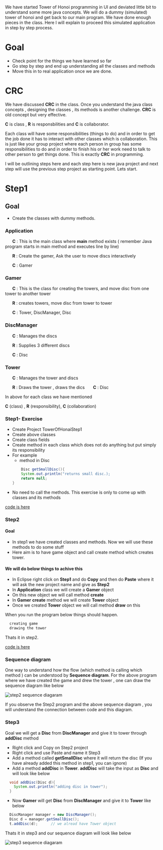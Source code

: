We have started Tower of Honoi programming in UI and deviated little bit to understand some more java concepts. We will do a dummy (simulated) tower of honoi and get back to our main program. We have done enough pieces in the class. Here I will explain to proceed this simulated application in step by step process. 

# Goal
* Check point for the things we have learned so far
* Go step by step and end up understanding all the classes and methods
* Move this in to real application once we are done.

# CRC
We have discussed __CRC__ in the class. Once you understand the java class concepts , designing the classes , its methods is another challenge. __CRC__ is old concept but very effective.

__C__ is class , __R__ is responsbilities and __C__ is collaborator.

Each class will have some responsibilities (things to do) and in order to get the job done it has to interact with other classes which is collaboration. This is just like your group project where each person in group has some responsibilities to do and in order to finish his or her work need to talk to other person to get things done. This is exactly __CRC__ in programming.

I will be outlining steps here and each step here is new java project and next step will use the previous step project as starting point. Lets start.

# Step1
## Goal
* Create the classes with dummy methods.
### Application
  &nbsp;&nbsp;&nbsp;&nbsp;&nbsp;&nbsp;__C__ : This is the main class where __main__ method exists ( remember Java program starts in main method and executes line by line)

  &nbsp;&nbsp;&nbsp;&nbsp;&nbsp;&nbsp;__R__ : Create the gamer, Ask the user to move discs interactively

  &nbsp;&nbsp;&nbsp;&nbsp;&nbsp;&nbsp;__C__ : Gamer

### Gamer
 &nbsp;&nbsp;&nbsp;&nbsp;&nbsp;&nbsp;__C__ : This is the class for creating the towers, and move disc from one tower to another tower
 
 &nbsp;&nbsp;&nbsp;&nbsp;&nbsp;&nbsp;__R__ : creates towers, move disc from tower to tower
 
 &nbsp;&nbsp;&nbsp;&nbsp;&nbsp;&nbsp;__C__ : Tower, DiscManager, Disc

### DiscManager
&nbsp;&nbsp;&nbsp;&nbsp;&nbsp;&nbsp;__C__ : Manages the discs

&nbsp;&nbsp;&nbsp;&nbsp;&nbsp;&nbsp;__R__ : Supplies 3 different discs

&nbsp;&nbsp;&nbsp;&nbsp;&nbsp;&nbsp;__C__ : Disc

### Tower
&nbsp;&nbsp;&nbsp;&nbsp;&nbsp;&nbsp;__C__ : Manages the tower and discs

&nbsp;&nbsp;&nbsp;&nbsp;&nbsp;&nbsp;__R__ : Draws the tower , draws the dics
&nbsp;&nbsp;&nbsp;&nbsp;&nbsp;&nbsp;__C__ : Disc

In above for each class we have mentioned 

__C__ (class) , __R__ (responsibility), __C__ (collaboration)

### Step1- Exercise

* Create Project TowerOfHonaiStep1
* Create above classes
* Create class fields
* Create method in each class which does not do anything but put simply its responsibility
* For example
    * method in Disc 
    ```java
        Disc getSmallDisc(){
        System.out.println("returns small disc.);
        return null;
    }
    ```
* No need to call the methods. This exercise is only to come up with classes and its methods

[code is here](https://github.com/sairamaj/programmingclass/tree/master/toh/Step1)

### Step2
#### Goal
* In step1 we have created classes and methods. Now we will use these methods to do some stuff
* Here aim is to have game object and call create method which creates tower.

#### We will do below things to achive this
* In Eclipse right click on __Step1__ and do __Copy__ and then do __Paste__ where it will ask the new project name and give as __Step2__
* In __Application__ class we will create  a __Gamer__ object
* On this new object we will call method __create__
* In __Gamer__  __create__ method we will create __Tower__ object
* Once we created __Tower__ object we will call method __draw__ on this

When you run the program below things should happen.
```cmd
  creating game
  drawing the tower
```

Thats it in step2.

[code is here](https://github.com/sairamaj/programmingclass/tree/master/toh/Step2)

### Sequence diagram
  One way to understand how the flow (which method is calling which method ) can be understood by __Sequence diagram__.  For the above program where we have created the game and drew the tower , one can draw the sequence diagram like below

![step2 sequence diagaram](https://github.com/sairamaj/programmingclass/tree/master/toh/images/step2_sequence.png)

If you observe the Step2 program and the above sequence diagram , you will understand the connection between code and this diagram. 

### Step3
Goal we will get a __Disc__ from __DiscManager__ and give it to tower through __addDisc__ method

* Right click and Copy on Step2 project
* Right click and use Paste and name it Step3
* Add a method called __getSmallDisc__ where it will return the disc (If you have already added this method in step1, you can ignore)
* Add a method __addDisc__ in __Tower__. __addDisc__ will take the input as __Disc__ and will look like below
```java
  void addDisc(Disc d){
    System.out.println("adding disc in tower");
  }
```
* Now __Gamer__ will get __Disc__ from __DiscManager__ and give it to __Tower__ like below
```java
  DiscManager manager = new DiscManager();
  Disc d = manager.getSmallDisc();
  t.addDisc(d);      // we alread have Tower object
```

Thats it in step3 and our sequence diagram will look like below

![step3 sequence diagaram](https://github.com/sairamaj/programmingclass/tree/master/toh/images/step3_sequence.png)